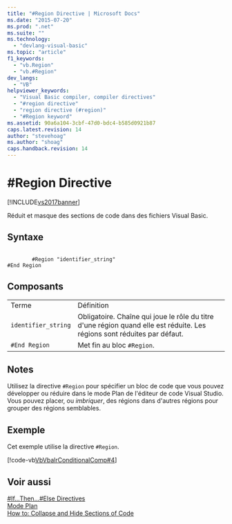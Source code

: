 ```yaml
---
title: "#Region Directive | Microsoft Docs"
ms.date: "2015-07-20"
ms.prod: ".net"
ms.suite: ""
ms.technology: 
  - "devlang-visual-basic"
ms.topic: "article"
f1_keywords: 
  - "vb.Region"
  - "vb.#Region"
dev_langs: 
  - "VB"
helpviewer_keywords: 
  - "Visual Basic compiler, compiler directives"
  - "#region directive"
  - "region directive (#region)"
  - "#Region keyword"
ms.assetid: 90a6a104-3cbf-47d0-bdc4-b585d0921b87
caps.latest.revision: 14
author: "stevehoag"
ms.author: "shoag"
caps.handback.revision: 14
---
```

# #Region Directive
[!INCLUDE[vs2017banner](../../../visual-basic/includes/vs2017banner.md)]

Réduit et masque des sections de code dans des fichiers Visual Basic.  
  
## Syntaxe  
  
```  
  
        #Region "identifier_string"  
#End Region  
```  
  
## Composants  
  
|||  
|-|-|  
|Terme|Définition|  
|`identifier_string`|Obligatoire.  Chaîne qui joue le rôle du titre d'une région quand elle est réduite.  Les régions sont réduites par défaut.|  
|`#End Region`|Met fin au bloc `#Region`.|  
  
## Notes  
 Utilisez la directive `#Region` pour spécifier un bloc de code que vous pouvez développer ou réduire dans le mode Plan de l'éditeur de code Visual Studio.  Vous pouvez placer, ou *imbriquer*, des régions dans d'autres régions pour grouper des régions semblables.  
  
## Exemple  
 Cet exemple utilise la directive `#Region`.  
  
 [!code-vb[VbVbalrConditionalComp#4](../../../visual-basic/language-reference/directives/codesnippet/visualbasic/region-directive_1.vb)]  
  
## Voir aussi  
 [\#If...Then...\#Else Directives](../../../visual-basic/language-reference/directives/if-then-else-directives.md)   
 [Mode Plan](/visual-studio/ide/outlining)   
 [How to: Collapse and Hide Sections of Code](../../../visual-basic/programming-guide/program-structure/how-to-collapse-and-hide-sections-of-code.md)